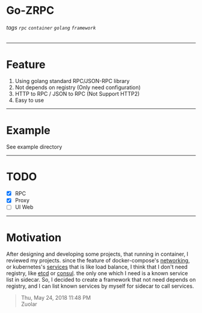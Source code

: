 # Go-ZRPC

###### tags `rpc` `container` `golang` `framework`

---

# Feature

1. Using golang standard RPC/JSON-RPC library
2. Not depends on registry (Only need configuration)
3. HTTP to RPC / JSON to RPC (Not Support HTTP2)
4. Easy to use

---

# Example
See example directory

---

# TODO
- [x] RPC
- [x] Proxy
- [ ] UI Web

---

# Motivation
After designing and developing some projects, that running in container, I reviewed my projects. since the feature of docker-compose's [networking](https://docs.docker.com/compose/networking/), or kubernetes's [services](https://kubernetes.io/docs/concepts/services-networking/service/) that is like load balance, I think that I don't need registry, like [etcd](https://coreos.com/etcd/) or [consul](https://consul.io). the only one which I need is a known service list in sidecar. So, I decided to create a framework that not need depends on registry, and I can list known  services by myself for sidecar to call services.
> Thu, May 24, 2018 11:48 PM  
> Zuolar  
